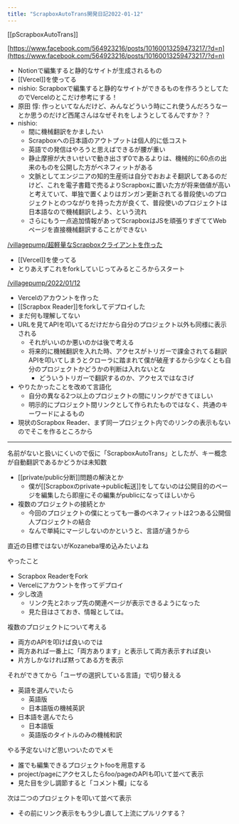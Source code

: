 ```yaml
---
title: "ScrapboxAutoTrans開発日記2022-01-12"
---
```


[[pScrapboxAutoTrans]]

[https://www.facebook.com/564923216/posts/10160013259473217/?d=n](https://www.facebook.com/564923216/posts/10160013259473217/?d=n)
- Notionで編集すると静的なサイトが生成されるもの
- [[Vercel]]を使ってる
- nishio: Scrapboxで編集すると静的なサイトができるものを作ろうとしてたのでVercelのとこだけ参考にする！
- 原田 惇: 作っといてなんだけど、みんなどういう時にこれ使うんだろうなーとか思うのだけど西尾さんはなぜそれをしようとしてるんですか？？
- nishio:
    - 間に機械翻訳をかましたい
    - Scrapboxへの日本語のアウトプットは個人的に低コスト
    - 英語での発信はやろうと思えばできるが腰が重い
    - 静止摩擦が大きいせいで動き出さず0であるよりは、機械的に60点の出来のものを公開した方がベネフィットがある
    - 文脈としてエンジニアの知的生産術は自分でおおよそ翻訳してあるのだけど、これを電子書籍で売るよりScrapboxに置いた方が将来価値が高いと考えていて、単独で置くよりはガンガン更新されてる普段使いのプロジェクトとのつながりを持った方が良くて、普段使いのプロジェクトは日本語なので機械翻訳しよう、という流れ
    - さらにもう一点追加情報があってScrapboxはJSを頑張りすぎててWebページを直接機械翻訳することができない

[/villagepump/超軽量なScrapboxクライアントを作った](https://scrapbox.io/villagepump/超軽量なScrapboxクライアントを作った)
- [[Vercel]]を使ってる
- とりあえずこれをforkしていじってみるところからスタート

[/villagepump/2022/01/12](https://scrapbox.io/villagepump/2022/01/12)
- Vercelのアカウントを作った
- [[Scrapbox Reader]]をforkしてデプロイした
- まだ何も理解してない
- URLを見てAPIを叩いてるだけだから自分のプロジェクト以外も同様に表示される
    - それがいいのか悪いのかは後で考える
    - 将来的に機械翻訳を入れた時、アクセスがトリガーで課金されてる翻訳APIを叩いてしまうとクローラに踏まれて僕が破産するから少なくとも自分のプロジェクトかどうかの判断は入れないとな
        - どういうトリガーで翻訳するのか、アクセスではなさげ
- やりたかったことを改めて言語化
    - 自分の異なる2つ以上のプロジェクトの間にリンクができてほしい
    - 明示的にプロジェクト間リンクとして作られたものではなく、共通のキーワードによるもの
- 現状のScrapbox Reader、まず同一プロジェクト内でのリンクの表示もないのでそこを作るところから

---
名前がないと扱いにくいので仮に「ScrapboxAutoTrans」としたが、キー概念が自動翻訳であるかどうかは未知数
- [[private/public分断]]問題の解決とか
    - 僕が[[Scrapboxのprivate→public転送]]をしてないのは公開目的のページを編集したら即座にその編集がpublicになってほしいから
- 複数のプロジェクトの接続とか
    - 今回のプロジェクトの僕にとっても一番のベネフィットは2つある公開個人プロジェクトの結合
    - なんで単純にマージしないのかというと、言語が違うから

直近の目標ではないがKozaneba埋め込みたいよね

やったこと
- Scrapbox ReaderをFork
- Vercelにアカウントを作ってデプロイ
- 少し改造
    - リンク先と2ホップ先の関連ページが表示できるようになった
    - 見た目はさておき、情報としては。

複数のプロジェクトについて考える
- 両方のAPIを叩けば良いのでは
- 両方あれば一番上に「両方あります」と表示して両方表示すれば良い
- 片方しかなければ黙ってある方を表示

それができてから「ユーザの選択している言語」で切り替える
- 英語を選んでいたら
    - 英語版
    - 日本語版の機械英訳
- 日本語を選んでたら
    - 日本語版
    - 英語版のタイトルのみの機械和訳

やる予定ないけど思いついたのでメモ
- 誰でも編集できるプロジェクトfooを用意する
- project/pageにアクセスしたらfoo/pageのAPIも叩いて並べて表示
- 見た目を少し調節すると「コメント欄」になる

次は二つのプロジェクトを叩いて並べて表示
- その前にリンク表示をもう少し直して上流にプルリクする？
